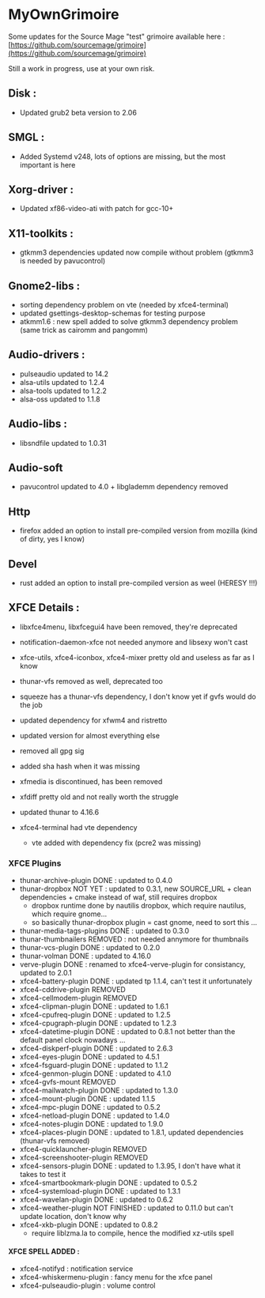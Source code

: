 # MyOwnGrimoire

Some updates for the Source Mage "test" grimoire available here : [https://github.com/sourcemage/grimoire](https://github.com/sourcemage/grimoire)

Still a work in progress, use at your own risk.


## Disk :
 - Updated grub2 beta version to 2.06

## SMGL :
 - Added Systemd v248, lots of options are missing, but the most important is here

## Xorg-driver :
 - Updated xf86-video-ati with patch for gcc-10+

## X11-toolkits :
 - gtkmm3 dependencies updated now compile without problem (gtkmm3 is needed by pavucontrol)

## Gnome2-libs :
 - sorting dependency problem on vte (needed by xfce4-terminal)
 - updated gsettings-desktop-schemas for testing purpose
 - atkmm1.6 : new spell added to solve gtkmm3 dependency problem (same trick as cairomm and pangomm)

## Audio-drivers :
 - pulseaudio updated to 14.2
 - alsa-utils updated to 1.2.4
 - alsa-tools updated to 1.2.2
 - alsa-oss updated to 1.1.8

## Audio-libs :
 - libsndfile updated to 1.0.31

## Audio-soft
 - pavucontrol updated to 4.0 + libglademm dependency removed

## Http
 - firefox added an option to install pre-compiled version from mozilla (kind of dirty, yes I know)

## Devel
 - rust added an option to install pre-compiled version as weel (HERESY !!!)

## XFCE Details :
- libxfce4menu, libxfcegui4 have been removed, they're deprecated
- notification-daemon-xfce not needed anymore and libsexy won't cast
- xfce-utils, xfce4-iconbox, xfce4-mixer pretty old and useless as far as I know
- thunar-vfs removed as well, deprecated too
- squeeze has a thunar-vfs dependency, I don't know yet if gvfs would do the job

- updated dependency for xfwm4 and ristretto
- updated version for almost everything else
- removed all gpg sig
- added sha hash when it was missing

- xfmedia is discontinued, has been removed
- xfdiff pretty old and not really worth the struggle
- updated thunar to 4.16.6

- xfce4-terminal had vte dependency
	- vte added with dependency fix (pcre2 was missing)

### XFCE Plugins
 - thunar-archive-plugin DONE : updated to 0.4.0
 - thunar-dropbox NOT YET : updated to 0.3.1, new SOURCE_URL + clean dependencies + cmake instead of waf, still requires dropbox
	- dropbox runtime done by nautilis dropbox, which require nautilus, which require gnome...
	- so basically thunar-dropbox plugin = cast gnome, need to sort this ...
 - thunar-media-tags-plugins DONE : updated to 0.3.0
 - thunar-thumbnailers REMOVED : not needed annymore for thumbnails
 - thunar-vcs-plugin DONE : updated to 0.2.0
 - thunar-volman DONE : updated to 4.16.0
 - verve-plugin DONE : renamed to xfce4-verve-plugin for consistancy, updated to 2.0.1
 - xfce4-battery-plugin DONE : updated tp 1.1.4, can't test it unfortunately
 - xfce4-cddrive-plugin REMOVED
 - xfce4-cellmodem-plugin REMOVED
 - xfce4-clipman-plugin DONE : updated to 1.6.1
 - xfce4-cpufreq-plugin DONE : updated to 1.2.5
 - xfce4-cpugraph-plugin DONE : updated to 1.2.3
 - xfce4-datetime-plugin DONE : updated to 0.8.1 not better than the default panel clock nowadays ...
 - xfce4-diskperf-plugin DONE : updated to 2.6.3
 - xfce4-eyes-plugin DONE : updated to 4.5.1
 - xfce4-fsguard-plugin DONE : updated to 1.1.2
 - xfce4-genmon-plugin DONE : updated to 4.1.0
 - xfce4-gvfs-mount REMOVED
 - xfce4-mailwatch-plugin DONE : updated to 1.3.0
 - xfce4-mount-plugin DONE : updated 1.1.5
 - xfce4-mpc-plugin DONE : updated to 0.5.2
 - xfce4-netload-plugin DONE : updated to 1.4.0
 - xfce4-notes-plugin DONE : updated to 1.9.0
 - xfce4-places-plugin DONE : updated to 1.8.1, updated dependencies (thunar-vfs removed)
 - xfce4-quicklauncher-plugin REMOVED
 - xfce4-screenshooter-plugin REMOVED
 - xfce4-sensors-plugin DONE : updated to 1.3.95, I don't have what it takes to test it
 - xfce4-smartbookmark-plugin DONE : updated to 0.5.2
 - xfce4-systemload-plugin DONE : updated to 1.3.1
 - xfce4-wavelan-plugin DONE : updated to 0.6.2
 - xfce4-weather-plugin NOT FINISHED : updated to 0.11.0 but can't update location, don't know why
 - xfce4-xkb-plugin DONE : updated to 0.8.2
	- require liblzma.la to compile, hence the modified xz-utils spell


#### XFCE SPELL ADDED :
 - xfce4-notifyd : notification service
 - xfce4-whiskermenu-plugin : fancy menu for the xfce panel
 - xfce4-pulseaudio-plugin : volume control 
